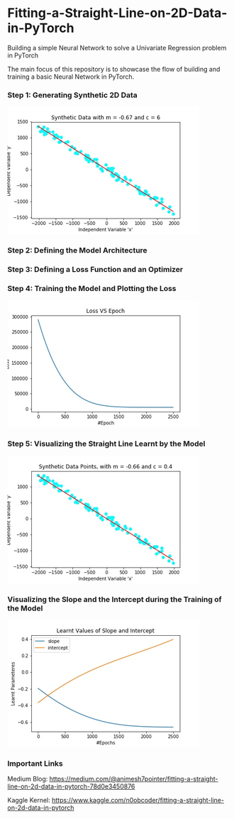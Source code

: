 # Fitting-a-Straight-Line-on-2D-Data-in-PyTorch
Building a simple Neural Network to solve a Univariate Regression problem in PyTorch

The main focus of this repository is to showcase the flow of building and training a basic Neural Network in PyTorch.


### Step 1: Generating Synthetic 2D Data


![Generating Synthetic 2D Data](plots/synthetic_m_and_c.jpg)

### Step 2: Defining the Model Architecture


### Step 3: Defining a Loss Function and an Optimizer


### Step 4: Training the Model and Plotting the Loss


![Training the Model and Plotting the Loss](plots/losses.jpg)


### Step 5: Visualizing the Straight Line Learnt by the Model


![Visualizing the Straight Line Learnt by the Model](plots/learnt_m_and_c.jpg)


### Visualizing the Slope and the Intercept during the Training of the Model


![Visualizing the Slope and the Intercept during the Training of the Model](plots/learning_m_and_c.jpg)


### Important Links


Medium Blog: https://medium.com/@animesh7pointer/fitting-a-straight-line-on-2d-data-in-pytorch-78d0e3450876

Kaggle Kernel: https://www.kaggle.com/n0obcoder/fitting-a-straight-line-on-2d-data-in-pytorch
